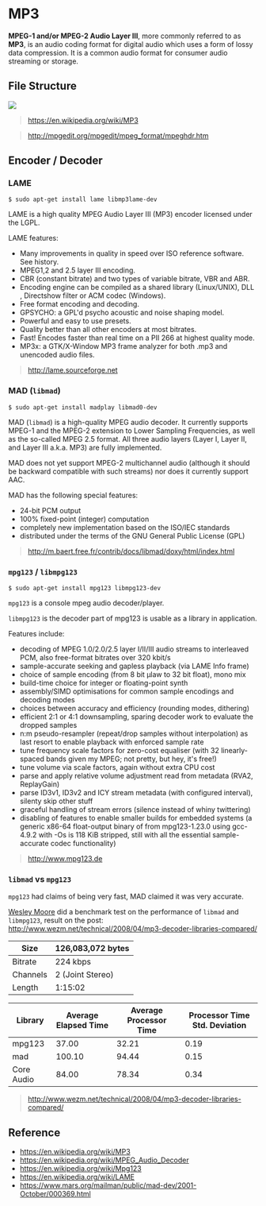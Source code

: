 # MP3

**MPEG-1 and/or MPEG-2 Audio Layer III**, more commonly referred to as **MP3**, is an audio coding format for digital audio which uses a form of lossy data compression. It is a common audio format for consumer audio streaming or storage.

## File Structure

![](https://upload.wikimedia.org/wikipedia/commons/0/01/Mp3filestructure.svg)

> https://en.wikipedia.org/wiki/MP3

> http://mpgedit.org/mpgedit/mpeg_format/mpeghdr.htm

## Encoder / Decoder

### LAME

```
$ sudo apt-get install lame libmp3lame-dev
```

LAME is a high quality MPEG Audio Layer III (MP3) encoder licensed under the LGPL.

LAME features:
- Many improvements in quality in speed over ISO reference software. See history.
- MPEG1,2 and 2.5 layer III encoding.
- CBR (constant bitrate) and two types of variable bitrate, VBR and ABR.
- Encoding engine can be compiled as a shared library (Linux/UNIX), DLL , Directshow filter or ACM codec (Windows).
- Free format encoding and decoding.
- GPSYCHO: a GPL'd psycho acoustic and noise shaping model.
- Powerful and easy to use presets.
- Quality better than all other encoders at most bitrates.
- Fast! Encodes faster than real time on a PII 266 at highest quality mode.
- MP3x: a GTK/X-Window MP3 frame analyzer for both .mp3 and unencoded audio files.

> http://lame.sourceforge.net

### MAD (`libmad`)

```
$ sudo apt-get install madplay libmad0-dev
```

MAD (`libmad`) is a high-quality MPEG audio decoder. It currently supports MPEG-1 and the MPEG-2 extension to Lower Sampling Frequencies, as well as the so-called MPEG 2.5 format. All three audio layers (Layer I, Layer II, and Layer III a.k.a. MP3) are fully implemented.

MAD does not yet support MPEG-2 multichannel audio (although it should be backward compatible with such streams) nor does it currently support AAC.

MAD has the following special features:

- 24-bit PCM output
- 100% fixed-point (integer) computation
- completely new implementation based on the ISO/IEC standards
- distributed under the terms of the GNU General Public License (GPL)

> http://m.baert.free.fr/contrib/docs/libmad/doxy/html/index.html

### `mpg123` / `libmpg123`

```
$ sudo apt-get install mpg123 libmpg123-dev
```

`mpg123` is a console mpeg audio decoder/player.

`libmpg123` is the decoder part of mpg123 is usable as a library in application.

Features include:
- decoding of MPEG 1.0/2.0/2.5 layer I/II/III audio streams to interleaved PCM, also free-format bitrates over 320 kbit/s
- sample-accurate seeking and gapless playback (via LAME Info frame)
- choice of sample encoding (from 8 bit µlaw to 32 bit float), mono mix
- build-time choice for integer or floating-point synth
- assembly/SIMD optimisations for common sample encodings and decoding modes
- choices between accuracy and efficiency (rounding modes, dithering)
- efficient 2:1 or 4:1 downsampling, sparing decoder work to evaluate the dropped samples
- n:m pseudo-resampler (repeat/drop samples without interpolation) as last resort to enable playback with enforced sample rate
- tune frequency scale factors for zero-cost equaliser (with 32 linearly-spaced bands given my MPEG; not pretty, but hey, it's free!)
- tune volume via scale factors, again without extra CPU cost
- parse and apply relative volume adjustment read from metadata (RVA2, ReplayGain)
- parse ID3v1, ID3v2 and ICY stream metadata (with configured interval), silenty skip other stuff
- graceful handling of stream errors (silence instead of whiny twittering)
- disabling of features to enable smaller builds for embedded systems (a generic x86-64 float-output binary of from mpg123-1.23.0 using gcc-4.9.2 with -Os is 118 KiB stripped, still with all the essential sample-accurate codec functionality)

> http://www.mpg123.de

### `libmad` vs `mpg123`

`mpg123` had claims of being very fast, MAD claimed it was very accurate.

[Wesley Moore](http://www.wezm.net/about/) did a benchmark test on the performance of `libmad` and `libmpg123`, result on the post: http://www.wezm.net/technical/2008/04/mp3-decoder-libraries-compared/

Size     | 126,083,072 bytes
----     | -----
Bitrate  | 224 kbps
Channels | 2 (Joint Stereo)
Length   | 1:15:02


Library    | Average Elapsed Time | Average Processor Time | Processor Time Std. Deviation
---        | ---                  | ---                    | ---
mpg123     | 37.00                | 32.21                  | 0.19
mad        | 100.10               | 94.44                  | 0.15
Core Audio | 84.00                | 78.34                  | 0.34

> http://www.wezm.net/technical/2008/04/mp3-decoder-libraries-compared/

## Reference

- https://en.wikipedia.org/wiki/MP3
- https://en.wikipedia.org/wiki/MPEG_Audio_Decoder
- https://en.wikipedia.org/wiki/Mpg123
- https://en.wikipedia.org/wiki/LAME
- https://www.mars.org/mailman/public/mad-dev/2001-October/000369.html

